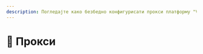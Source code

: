 ```yaml
---
description: Погледајте како безбедно конфигурисати прокси платформу "Velocity".
---
```


# 🔀 Прокси

